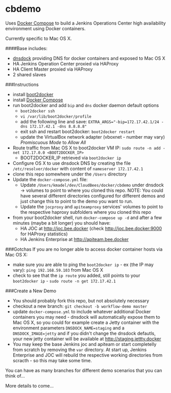 # cbdemo

Uses [Docker Compose](https://docs.docker.com/compose/) to build a Jenkins Operations Center high availability environment using Docker containers.

Currently specific to Mac OS X.

####Base includes:
- [dnsdock](https://github.com/tonistiigi/dnsdock) providing DNS for docker containers and exposed to Mac OS X 
- HA Jenkins Operation Center proxied via HAProxy
- HA Client Master proxied via HAProxy
- 2 shared slaves

###Instructions
- install [boot2docker](https://github.com/boot2docker/osx-installer/releases/tag/v1.5.0)
- install [Docker Compose](https://docs.docker.com/compose/install/)
- run boot2docker and add `bip` and `dns` docker daemon default options
  - `boot2docker ssh`
  - `vi /var/lib/boot2docker/profile`
  - add the following line and save: `EXTRA_ARGS="-bip=172.17.42.1/24 -dns 172.17.42.1 -dns 8.8.8.8"`
  - exit ssh and restart boot2docker: `boot2docker restart`
  - update the VirtualBox network adapter (vboxnet<x> - number may vary) *Promiscuous Mode* to *Allow All* 
- Route traffic from Mac OS X to boot2docker VM IP: `sudo route -n add -net 172.17.0.0 <BOOT2DOCKER_IP>`
  - BOOT2DOCKER_IP retrieved via `boot2docker ip`
- Configure OS X to use dnsdock DNS by creating the file `/etc/resolver/docker` with content of `nameserver 172.17.42.1`
- clone this repo somewhere under the `/Users` directory
- Update the `docker-compose.yml` file:
  - Update `/Users/kmadel/dev/CloudBees/docker/cbdemo` under dnsdock -> volumes to point to where you cloned this repo. NOTE: You could have several different directories configured for different demos and just change this to point to the demo you want to run.
  - Update the `jocproxy` and `apiteamproxy` services' volumes to point to the respective haproxy subfolders where you cloned this repo
- from your boot2docker shell, run `docker-compose up -d` and after a few minutes (maybe a bit longer) you should have:
  - HA JOC at http://joc.bee.docker (check http://joc.bee.docker:9000 for HAProxy statistics)
  - HA Jenkins Enterprise at http://apiteam.bee.docker

###Gotchas
If you are no longer able to access docker container hosts via Mac OS X:
- make sure you are able to ping the `boot2docker ip` - ex (the IP may vary): `ping 192.168.59.103` from Mac OS X
- check to see that the `ip route` you added, still points to your `boot2docker ip` - `sudo route -n get 172.17.42.1`

###Create a New Demo
- You should probably fork this repo, but not absolutely necessary
- checkout a new branch: `git checkout -b workflow-demo master`
- update `docker-compose.yml` to include whatever additional Docker containers you may need - dnsdock will automatically expose them to Mac OS X, so you could for example create a Jetty container with the environment parameters `DNSDOCK_NAME=staging` and a `DNSDOCK_IMAGE=jetty` and if you didn't change the dnsdock defautls, your new jetty container will be available at http://staging.jettty.docker
- You may keep the base Jenkins joc and apiteam or start completelly from scratch by removing the `var` directory. At start up, Jenkins Enterprise and JOC will rebuild the respective working directories from scracth - so this may take some time.

You can have as many branches for different demo scenarios that you can think of...

More details to come...
